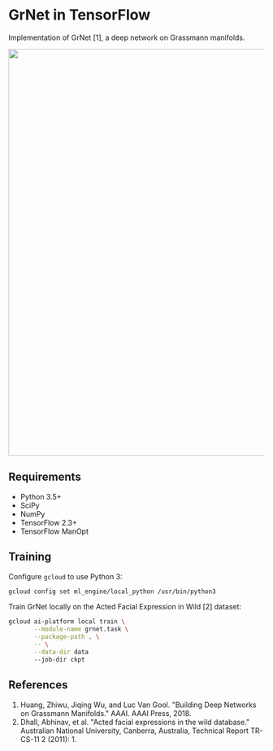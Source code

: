 # GrNet in TensorFlow

Implementation of GrNet [1], a deep network on Grassmann manifolds.

<img align="center" width="800" src="https://github.com/master/tensorflow-manopt/blob/master/examples/grnet/grnet.png?raw=true">

## Requirements

 * Python 3.5+
 * SciPy
 * NumPy
 * TensorFlow 2.3+
 * TensorFlow ManOpt

## Training

Configure `gcloud` to use Python 3:

```bash
gcloud config set ml_engine/local_python /usr/bin/python3
```

Train GrNet locally on the Acted Facial Expression in Wild [2] dataset:

```bash
gcloud ai-platform local train \
       --module-name grnet.task \
       --package-path . \
       -- \
       --data-dir data
       --job-dir ckpt
```

## References

 1. Huang, Zhiwu, Jiqing Wu, and Luc Van Gool. "Building Deep Networks on
 Grassmann Manifolds." AAAI. AAAI Press, 2018.
 2. Dhall, Abhinav, et al. "Acted facial expressions in the wild database."
 Australian National University, Canberra, Australia, Technical Report
 TR-CS-11 2 (2011): 1.
